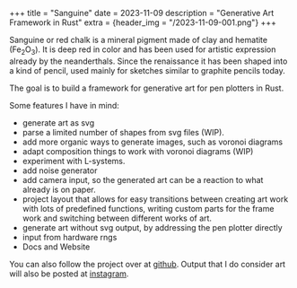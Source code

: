 +++
title = "Sanguine"
date = 2023-11-09
description = "Generative Art Framework in Rust"
extra = {header_img = "/2023-11-09-001.png"}
+++

Sanguine or red chalk is a mineral pigment made of clay and hematite (Fe<sub>2</sub>O<sub>3</sub>). It is deep red in color and has been used for artistic expression already by the neanderthals. Since the renaissance it has been shaped into a kind of pencil, used mainly for sketches similar to graphite pencils today.

The goal is to build a framework for generative art for pen plotters in Rust.

Some features I have in mind:

- generate art as svg
- parse a limited number of shapes from svg files (WIP).
- add more organic ways to generate images, such as voronoi diagrams
- adapt composition things to work with voronoi diagrams (WIP)
- experiment with L-systems.
- add noise generator
- add camera input, so the generated art can be a reaction to what already is on paper.
- project layout that allows for easy transitions between creating art work with lots of predefined functions, writing custom parts for the frame work and switching between different works of art.
- generate art without svg output, by addressing the pen plotter directly
- input from hardware rngs
- Docs and Website

You can also follow the project over at [github](https://github.com/Mirabellensaft/sanguine). Output that I do consider art will also be posted at [instagram](https://www.instagram.com/tanks_transfeld/).

<!-- Support this work or buy my art works over at 

<a href='https://ko-fi.com/S6S0N8I4U' target='_blank'><img height='36' style='border:0px;height:36px;' src='https://storage.ko-fi.com/cdn/kofi5.png?v=3' border='0' alt='Buy Me a Coffee at ko-fi.com' /></a> -->
